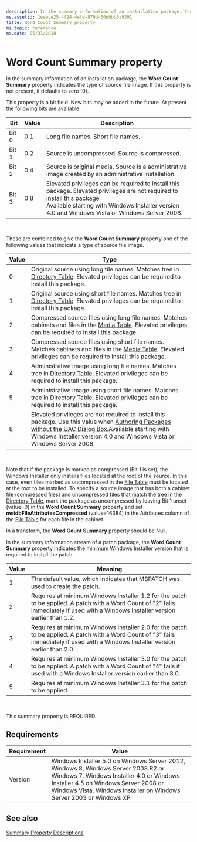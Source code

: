```yaml
---
description: In the summary information of an installation package, the Word Count Summary property indicates the type of source file image.
ms.assetid: 1eeece25-4f24-4efe-879d-66ebbb6a9391
title: Word Count Summary property
ms.topic: reference
ms.date: 05/31/2018
---
```


# Word Count Summary property

In the summary information of an installation package, the **Word Count Summary** property indicates the type of source file image. If this property is not present, it defaults to zero (0).

This property is a bit field. New bits may be added in the future. At present the following bits are available.



| Bit   | Value          | Description                                                                                                                                                                                                                                      |
|-------|----------------|--------------------------------------------------------------------------------------------------------------------------------------------------------------------------------------------------------------------------------------------------|
| Bit 0 | 0 1<br/> | Long file names. Short file names.<br/>                                                                                                                                                                                                    |
| Bit 1 | 0 2<br/> | Source is uncompressed. Source is compressed.<br/>                                                                                                                                                                                         |
| Bit 2 | 0 4<br/> | Source is original media. Source is a administrative image created by an administrative installation.<br/>                                                                                                                                 |
| Bit 3 | 0 8<br/> | Elevated privileges can be required to install this package. Elevated privileges are not required to install this package.<br/> Available starting with Windows Installer version 4.0 and Windows Vista or Windows Server 2008.<br/> |



 

These are combined to give the **Word Count Summary** property one of the following values that indicate a type of source file image.



| Value | Type                                                                                                                                                                                                                                                                                            |
|-------|-------------------------------------------------------------------------------------------------------------------------------------------------------------------------------------------------------------------------------------------------------------------------------------------------|
| 0     | Original source using long file names. Matches tree in [Directory Table](directory-table.md). Elevated privileges can be required to install this package.                                                                                                                                     |
| 1     | Original source using short file names. Matches tree in [Directory Table](directory-table.md). Elevated privileges can be required to install this package.                                                                                                                                    |
| 2     | Compressed source files using long file names. Matches cabinets and files in the [Media Table](media-table.md). Elevated privileges can be required to install this package.                                                                                                                   |
| 3     | Compressed source files using short file names. Matches cabinets and files in the [Media Table](media-table.md). Elevated privileges can be required to install this package.                                                                                                                  |
| 4     | Administrative image using long file names. Matches tree in [Directory Table](directory-table.md). Elevated privileges can be required to install this package.                                                                                                                                |
| 5     | Administrative image using short file names. Matches tree in [Directory Table](directory-table.md). Elevated privileges can be required to install this package.                                                                                                                               |
| 8     | Elevated privileges are not required to install this package. Use this value when [Authoring Packages without the UAC Dialog Box](authoring-packages-without-the-uac-dialog-box.md).Available starting with Windows Installer version 4.0 and Windows Vista or Windows Server 2008.<br/> |



 

Note that if the package is marked as compressed (Bit 1 is set), the Windows Installer only installs files located at the root of the source. In this case, even files marked as uncompressed in the [File Table](file-table.md) must be located at the root to be installed. To specify a source image that has both a cabinet file (compressed files) and uncompressed files that match the tree in the [Directory Table](directory-table.md), mark the package as uncompressed by leaving Bit 1 unset (value=0) in the **Word Count Summary** property and set **msidbFileAttributesCompressed** (value=16384) in the Attributes column of the [File Table](file-table.md) for each file in the cabinet.

In a transform, the **Word Count Summary** property should be Null.

In the summary information stream of a patch package, the **Word Count Summary** property indicates the minimum Windows Installer version that is required to install the patch.



| Value | Meaning                                                                                                                                                                              |
|-------|--------------------------------------------------------------------------------------------------------------------------------------------------------------------------------------|
| 1     | The default value, which indicates that MSPATCH was used to create the patch.                                                                                                        |
| 2     | Requires at minimum Windows Installer 1.2 for the patch to be applied. A patch with a Word Count of "2" fails immediately if used with a Windows Installer version earlier than 1.2. |
| 3     | Requires at minimum Windows Installer 2.0 for the patch to be applied. A patch with a Word Count of "3" fails immediately if used with a Windows Installer version earlier than 2.0. |
| 4     | Requires at minimum Windows Installer 3.0 for the patch to be applied. A patch with a Word Count of "4" fails if used with a Windows Installer version earlier than 3.0.             |
| 5     | Requires at minimum Windows Installer 3.1 for the patch to be applied.                                                                                                               |



 

This summary property is REQUIRED.

## Requirements



| Requirement | Value |
|--------------------|---------------------------------------------------------------------------------------------------------------------------------------------------------------------------------------------------------------------------------------------------------|
| Version<br/> | Windows Installer 5.0 on Windows Server 2012, Windows 8, Windows Server 2008 R2 or Windows 7. Windows Installer 4.0 or Windows Installer 4.5 on Windows Server 2008 or Windows Vista. Windows Installer on Windows Server 2003 or Windows XP<br/> |



## See also

<dl> <dt>

[Summary Property Descriptions](summary-property-descriptions.md)
</dt> </dl>

 

 





